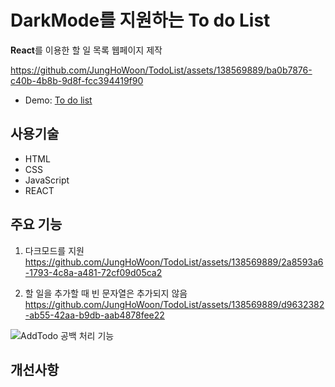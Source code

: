 # DarkMode를 지원하는 To do List

**React**를 이용한 할 일 목록 웹페이지 제작

https://github.com/JungHoWoon/TodoList/assets/138569889/ba0b7876-c40b-4b8b-9d8f-fcc394419f90

- Demo: [To do list](https://dulcet-sorbet-811f93.netlify.app/)

## 사용기술

- HTML
- CSS
- JavaScript
- REACT

## 주요 기능

1. 다크모드를 지원
https://github.com/JungHoWoon/TodoList/assets/138569889/2a8593a6-1793-4c8a-a481-72cf09d05ca2

2. 할 일을 추가할 때 빈 문자열은 추가되지 않음
https://github.com/JungHoWoon/TodoList/assets/138569889/d9632382-ab55-42aa-b9db-aab4878fee22

![AddTodo 공백 처리 기능](https://github.com/JungHoWoon/TodoList_DarkMode/assets/138569889/9dbe190a-d944-40c4-93d1-d15a6a66653d)

## 개선사항
